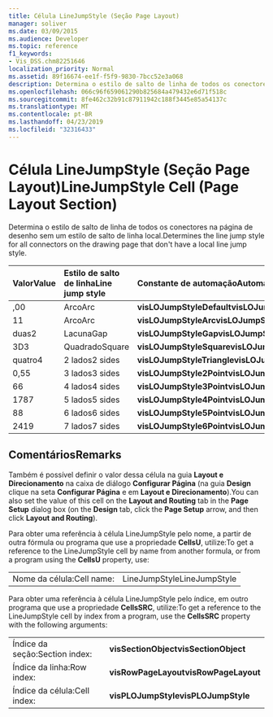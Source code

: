 ```yaml
---
title: Célula LineJumpStyle (Seção Page Layout)
manager: soliver
ms.date: 03/09/2015
ms.audience: Developer
ms.topic: reference
f1_keywords:
- Vis_DSS.chm82251646
localization_priority: Normal
ms.assetid: 89f16674-ee1f-f5f9-9830-7bcc52e3a068
description: Determina o estilo de salto de linha de todos os conectores na página de desenho sem um estilo de salto de linha local.
ms.openlocfilehash: 066c96f659061290b825684a479432e6d71f518c
ms.sourcegitcommit: 8fe462c32b91c87911942c188f3445e85a54137c
ms.translationtype: MT
ms.contentlocale: pt-BR
ms.lasthandoff: 04/23/2019
ms.locfileid: "32316433"
---
```

# <a name="linejumpstyle-cell-page-layout-section"></a><span data-ttu-id="ad6b7-103">Célula LineJumpStyle (Seção Page Layout)</span><span class="sxs-lookup"><span data-stu-id="ad6b7-103">LineJumpStyle Cell (Page Layout Section)</span></span>

<span data-ttu-id="ad6b7-104">Determina o estilo de salto de linha de todos os conectores na página de desenho sem um estilo de salto de linha local.</span><span class="sxs-lookup"><span data-stu-id="ad6b7-104">Determines the line jump style for all connectors on the drawing page that don't have a local line jump style.</span></span>
  
|<span data-ttu-id="ad6b7-105">**Valor**</span><span class="sxs-lookup"><span data-stu-id="ad6b7-105">**Value**</span></span>|<span data-ttu-id="ad6b7-106">**Estilo de salto de linha**</span><span class="sxs-lookup"><span data-stu-id="ad6b7-106">**Line jump style**</span></span>|<span data-ttu-id="ad6b7-107">**Constante de automação**</span><span class="sxs-lookup"><span data-stu-id="ad6b7-107">**Automation constant**</span></span>|
|:-----|:-----|:-----|
|<span data-ttu-id="ad6b7-108">,0</span><span class="sxs-lookup"><span data-stu-id="ad6b7-108">0</span></span>  <br/> |<span data-ttu-id="ad6b7-109">Arco</span><span class="sxs-lookup"><span data-stu-id="ad6b7-109">Arc</span></span>  <br/> |<span data-ttu-id="ad6b7-110">**visLOJumpStyleDefault**</span><span class="sxs-lookup"><span data-stu-id="ad6b7-110">**visLOJumpStyleDefault**</span></span> <br/> |
|<span data-ttu-id="ad6b7-111">1</span><span class="sxs-lookup"><span data-stu-id="ad6b7-111">1</span></span>  <br/> |<span data-ttu-id="ad6b7-112">Arco</span><span class="sxs-lookup"><span data-stu-id="ad6b7-112">Arc</span></span>  <br/> |<span data-ttu-id="ad6b7-113">**visLOJumpStyleArc**</span><span class="sxs-lookup"><span data-stu-id="ad6b7-113">**visLOJumpStyleArc**</span></span> <br/> |
|<span data-ttu-id="ad6b7-114">duas</span><span class="sxs-lookup"><span data-stu-id="ad6b7-114">2</span></span>  <br/> |<span data-ttu-id="ad6b7-115">Lacuna</span><span class="sxs-lookup"><span data-stu-id="ad6b7-115">Gap</span></span>  <br/> |<span data-ttu-id="ad6b7-116">**visLOJumpStyleGap**</span><span class="sxs-lookup"><span data-stu-id="ad6b7-116">**visLOJumpStyleGap**</span></span> <br/> |
|<span data-ttu-id="ad6b7-117">3D</span><span class="sxs-lookup"><span data-stu-id="ad6b7-117">3</span></span>  <br/> |<span data-ttu-id="ad6b7-118">Quadrado</span><span class="sxs-lookup"><span data-stu-id="ad6b7-118">Square</span></span>  <br/> |<span data-ttu-id="ad6b7-119">**visLOJumpStyleSquare**</span><span class="sxs-lookup"><span data-stu-id="ad6b7-119">**visLOJumpStyleSquare**</span></span> <br/> |
|<span data-ttu-id="ad6b7-120">quatro</span><span class="sxs-lookup"><span data-stu-id="ad6b7-120">4</span></span>  <br/> |<span data-ttu-id="ad6b7-121">2 lados</span><span class="sxs-lookup"><span data-stu-id="ad6b7-121">2 sides</span></span>  <br/> |<span data-ttu-id="ad6b7-122">**visLOJumpStyleTriangle**</span><span class="sxs-lookup"><span data-stu-id="ad6b7-122">**visLOJumpStyleTriangle**</span></span> <br/> |
|<span data-ttu-id="ad6b7-123">0,5</span><span class="sxs-lookup"><span data-stu-id="ad6b7-123">5</span></span>  <br/> |<span data-ttu-id="ad6b7-124">3 lados</span><span class="sxs-lookup"><span data-stu-id="ad6b7-124">3 sides</span></span>  <br/> |<span data-ttu-id="ad6b7-125">**visLOJumpStyle2Point**</span><span class="sxs-lookup"><span data-stu-id="ad6b7-125">**visLOJumpStyle2Point**</span></span> <br/> |
|<span data-ttu-id="ad6b7-126">6</span><span class="sxs-lookup"><span data-stu-id="ad6b7-126">6</span></span>  <br/> |<span data-ttu-id="ad6b7-127">4 lados</span><span class="sxs-lookup"><span data-stu-id="ad6b7-127">4 sides</span></span>  <br/> |<span data-ttu-id="ad6b7-128">**visLOJumpStyle3Point**</span><span class="sxs-lookup"><span data-stu-id="ad6b7-128">**visLOJumpStyle3Point**</span></span> <br/> |
|<span data-ttu-id="ad6b7-129">178</span><span class="sxs-lookup"><span data-stu-id="ad6b7-129">7</span></span>  <br/> |<span data-ttu-id="ad6b7-130">5 lados</span><span class="sxs-lookup"><span data-stu-id="ad6b7-130">5 sides</span></span>  <br/> |<span data-ttu-id="ad6b7-131">**visLOJumpStyle4Point**</span><span class="sxs-lookup"><span data-stu-id="ad6b7-131">**visLOJumpStyle4Point**</span></span> <br/> |
|<span data-ttu-id="ad6b7-132">8</span><span class="sxs-lookup"><span data-stu-id="ad6b7-132">8</span></span>  <br/> |<span data-ttu-id="ad6b7-133">6 lados</span><span class="sxs-lookup"><span data-stu-id="ad6b7-133">6 sides</span></span>  <br/> |<span data-ttu-id="ad6b7-134">**visLOJumpStyle5Point**</span><span class="sxs-lookup"><span data-stu-id="ad6b7-134">**visLOJumpStyle5Point**</span></span> <br/> |
|<span data-ttu-id="ad6b7-135">241</span><span class="sxs-lookup"><span data-stu-id="ad6b7-135">9</span></span>  <br/> |<span data-ttu-id="ad6b7-136">7 lados</span><span class="sxs-lookup"><span data-stu-id="ad6b7-136">7 sides</span></span>  <br/> |<span data-ttu-id="ad6b7-137">**visLOJumpStyle6Point**</span><span class="sxs-lookup"><span data-stu-id="ad6b7-137">**visLOJumpStyle6Point**</span></span> <br/> |
   
## <a name="remarks"></a><span data-ttu-id="ad6b7-138">Comentários</span><span class="sxs-lookup"><span data-stu-id="ad6b7-138">Remarks</span></span>

<span data-ttu-id="ad6b7-139">Também é possível definir o valor dessa célula na guia **Layout e Direcionamento** na caixa de diálogo **Configurar Página** (na guia **Design** clique na seta **Configurar Página** e em **Layout e Direcionamento**).</span><span class="sxs-lookup"><span data-stu-id="ad6b7-139">You can also set the value of this cell on the **Layout and Routing** tab in the **Page Setup** dialog box (on the **Design** tab, click the **Page Setup** arrow, and then click **Layout and Routing**).</span></span>
  
<span data-ttu-id="ad6b7-140">Para obter uma referência à célula LineJumpStyle pelo nome, a partir de outra fórmula ou programa que use a propriedade **CellsU**, utilize:</span><span class="sxs-lookup"><span data-stu-id="ad6b7-140">To get a reference to the LineJumpStyle cell by name from another formula, or from a program using the **CellsU** property, use:</span></span> 
  
|||
|:-----|:-----|
|<span data-ttu-id="ad6b7-141">Nome da célula:</span><span class="sxs-lookup"><span data-stu-id="ad6b7-141">Cell name:</span></span>  <br/> |<span data-ttu-id="ad6b7-142">LineJumpStyle</span><span class="sxs-lookup"><span data-stu-id="ad6b7-142">LineJumpStyle</span></span>  <br/> |
   
<span data-ttu-id="ad6b7-143">Para obter uma referência à célula LineJumpStyle pelo índice, em outro programa que use a propriedade **CellsSRC**, utilize:</span><span class="sxs-lookup"><span data-stu-id="ad6b7-143">To get a reference to the LineJumpStyle cell by index from a program, use the **CellsSRC** property with the following arguments:</span></span> 
  
|||
|:-----|:-----|
|<span data-ttu-id="ad6b7-144">Índice da seção:</span><span class="sxs-lookup"><span data-stu-id="ad6b7-144">Section index:</span></span>  <br/> |<span data-ttu-id="ad6b7-145">**visSectionObject**</span><span class="sxs-lookup"><span data-stu-id="ad6b7-145">**visSectionObject**</span></span> <br/> |
|<span data-ttu-id="ad6b7-146">Índice da linha:</span><span class="sxs-lookup"><span data-stu-id="ad6b7-146">Row index:</span></span>  <br/> |<span data-ttu-id="ad6b7-147">**visRowPageLayout**</span><span class="sxs-lookup"><span data-stu-id="ad6b7-147">**visRowPageLayout**</span></span> <br/> |
|<span data-ttu-id="ad6b7-148">Índice da célula:</span><span class="sxs-lookup"><span data-stu-id="ad6b7-148">Cell index:</span></span>  <br/> |<span data-ttu-id="ad6b7-149">**visPLOJumpStyle**</span><span class="sxs-lookup"><span data-stu-id="ad6b7-149">**visPLOJumpStyle**</span></span> <br/> |
   

